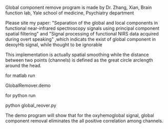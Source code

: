 Global component remove program is made by Dr. Zhang, Xian,  Brain function lab, Yale school of medicine, Psychiatry department

Please site my paper: "Separation of the global and local components in functional near-infrared spectroscopy signals using principal component spatial filtering"
and "Signal processing of functional NIRS data acquired during overt speaking" ,which indicats the exist of global component in dexoyHb signal, while thought to be ignorable

This implementation is actually  spatial smoothing while the distance between two points (channels) is defined as the great circle arclength around the head.  

for matlab run

GlobalRemover.demo

for python run

python global_reover.py

The demo program will show that for the oxyhemoglobal signal, global component removal eliminates the all positive correlation among channels.

